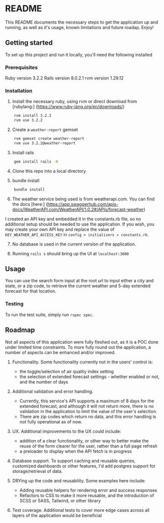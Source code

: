 # README

This README documents the necessary steps to get the application up and running, as well as it's usage, known limitations and future roadap. Enjoy!

## Getting started
To set up this project and run it locally, you'll need the following installed

### Prerequisites
Ruby version 3.2.2
Rails version 8.0.2.1
rvm version 1.29.12

### Installation
1. Install the necessary ruby, using rvm or direct download from [rubylang:] (https://www.ruby-lang.org/en/downloads/)
```sh
    rvm install 3.2.2 
    rvm use 3.2.2
```
2. Create a `weather-report` gemset
```sh
    rvm gemset create weather-report
    rvm use 3.2.2@weather-report
```

3. Install rails
```sh
    gem install rails -N
```

4. Clone this repo into a local directory

5. bundle install
```sh
    bundle install
```

6. The weather service being used is from weatherapi.com. You can find the docs [here:] (https://app.swaggerhub.com/apis-docs/WeatherAPI.com/WeatherAPI/1.0.2#/APIs/forecast-weather)

I created an API key and embedded it in the constants.rb file, so no additional setup should be needed to use the application. If you wish, you may create your own API key and replace the value of `KEY_WEATHER_API_ACCESS_KEY` in `config > initializers > constants.rb`.

7. No database is used in the current version of the application.

8. Running `rails s` should bring up the UI at `localhost:3000` 


## Usage
You can use the search form input at the root url to input either a city and state, or a zip code, to retrieve the current weather and 5-day extended forecast for that location.

### Testing
To run the test suite, simply run `rspec spec`. 

## Roadmap
Not all aspects of this application were fully fleshed out, as it is a POC done under limited time constraints. To more fully round out the application, a number of aspects can be enhanced and/or improved. 

1. Functionality. Some functionality currently not in the users' control is:
    * the toggle/selection of air quality index setting
    * the selection of extended forecast settings - whether enabled or not, and the number of days

2. Additional validation and error handling. 
    * Currently, this service's API supports a maximum of 8 days for the extended forecast, and although it will not return more, there is no validation in the application to limit the value of the user's selection. 
    * There are zip codes which return no data, and this error handling is not fully operational as of now.

3. UX. Additional improvements to the UX could include:
    * addition of a clear functionality, or other way to better make the reuse of the form clearer for the user, rather than a full page refresh
    * a preloader to display when the API fetch is in progress

4. Database support. To support caching and reusable queries, customized dashboards or other features, I'd add postgres support for storage/retrieval of data.

5. DRYing up the code and reusability. Some examples here include:
    * Adding reusable helpers for rendering error and success responses
    * Refactors to CSS to make it more reusable, and the introduction of SCSS or SASS, Tailwind, or other library

6. Test coverage. Additional tests to cover more edge cases across all layers of the application would be beneficial



